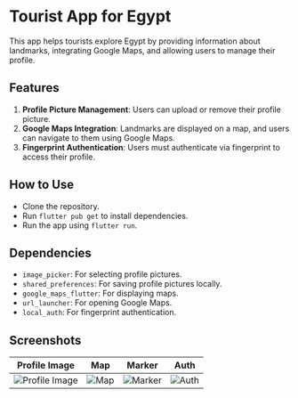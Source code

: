 # Tourist App for Egypt

This app helps tourists explore Egypt by providing information about landmarks, integrating Google
Maps, and allowing users to manage their profile.

## Features

1. **Profile Picture Management**: Users can upload or remove their profile picture.
2. **Google Maps Integration**: Landmarks are displayed on a map, and users can navigate to them
   using Google Maps.
3. **Fingerprint Authentication**: Users must authenticate via fingerprint to access their profile.

## How to Use

- Clone the repository.
- Run `flutter pub get` to install dependencies.
- Run the app using `flutter run`.

## Dependencies

- `image_picker`: For selecting profile pictures.
- `shared_preferences`: For saving profile pictures locally.
- `google_maps_flutter`: For displaying maps.
- `url_launcher`: For opening Google Maps.
- `local_auth`: For fingerprint authentication.


## Screenshots

| Profile Image               | Map              | Marker                | Auth                 |
|-----------------------------|------------------|-----------------------|----------------------|
| ![Profile Image](login.png) | ![Map](Map.jpg) | ![Marker](logout.png) | ![Auth](Profile.png) |
